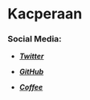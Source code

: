  # Kacperaan

### Social Media:

- ***[Twitter](https://twitter.com/popeqkacper)***

- ***[GitHub](https://github.com/Kacperaan)***

- ***[Coffee](https://www.buymeacoffee.com/kacperaann)***
